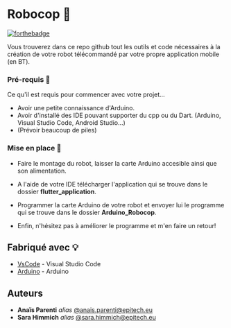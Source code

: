 # Robocop 🤖
[![forthebadge](http://forthebadge.com/images/badges/built-with-love.svg)](http://forthebadge.com) 

Vous trouverez dans ce repo github tout les outils et code nécessaires à la création de votre robot télécommandé par votre propre application mobile (en BT).


### Pré-requis 📌

Ce qu'il est requis pour commencer avec votre projet...

- Avoir une petite connaissance d'Arduino.
- Avoir d'installé des IDE pouvant supporter du cpp ou du Dart. (Arduino, Visual Studio Code, Android Studio...)
- (Prévoir beaucoup de piles)

### Mise en place 🙌

- Faire le montage du robot, laisser la carte Arduino accesible ainsi que son alimentation.
- A l'aide de votre IDE télécharger l'application qui se trouve dans le dossier **flutter_application**.
- Programmer la carte Arduino de votre robot et envoyer lui le programme qui se trouve dans le dossier **Arduino_Robocop**.

- Enfin, n'hésitez pas à améliorer le programme et m'en faire un retour!

## Fabriqué avec 💡

* [VsCode](https://code.visualstudio.com/) - Visual Studio Code
* [Arduino](https://www.arduino.cc/) - Arduino

## Auteurs
* **Anaïs Parenti** _alias_ [@anais.parenti@epitech.eu](https://github.com/ananasparenti)
* **Sara Himmich** _alias_ [@sara.himmich@epitech.eu](https://github.com/Sara28himmich)

